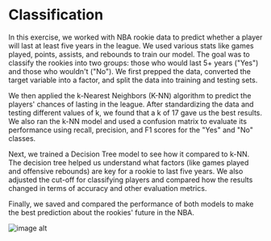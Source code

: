 # Classification

In this exercise, we worked with NBA rookie data to predict whether a player will last at least five years in the league. 
We used various stats like games played, points, assists, and rebounds to train our model. 
The goal was to classify the rookies into two groups: those who would last 5+ years ("Yes") and those who wouldn't ("No"). 
We first prepped the data, converted the target variable into a factor, and split the data into training and testing sets.

We then applied the k-Nearest Neighbors (K-NN) algorithm to predict the players' chances of lasting in the league. 
After standardizing the data and testing different values of k, we found that a k of 17 gave us the best results. 
We also ran the k-NN model and used a confusion matrix to evaluate its performance using recall, precision, and F1 scores for the "Yes" and "No" classes.

Next, we trained a Decision Tree model to see how it compared to k-NN. 
The decision tree helped us understand what factors (like games played and offensive rebounds) are key for a rookie to last five years. 
We also adjusted the cut-off for classifying players and compared how the results changed in terms of accuracy and other evaluation metrics.

Finally, we saved and compared the performance of both models to make the best prediction about the rookies' future in the NBA.

![image alt](https://github.com/aarern/descriptive-predictive-analytics/blob/6cc2b173059f155d9f9c8e13abf5e75d3106db63/Predictive%20Analytics/Classification/images/spo1.jpg)
